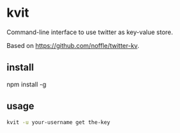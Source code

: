 # kvit
Command-line interface to use twitter as key-value store.

Based on https://github.com/noffle/twitter-kv.

## install

npm install -g


## usage

```bash
kvit -u your-username get the-key
```
